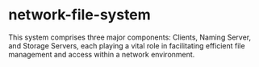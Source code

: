 # network-file-system
This system comprises three major components: Clients, Naming Server, and Storage Servers, each playing a vital role in facilitating efficient file management and access within a network environment.
